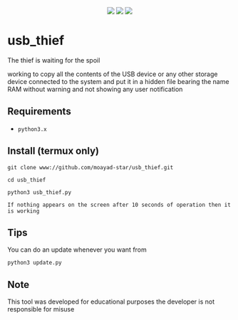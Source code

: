 <p align="center">
  <img src="https://img.shields.io/badge/Author-moayad--star-orange">
  <img src="https://img.shields.io/badge/Open%20Source-Yes-cyan?style=flat-square">
  <img src="https://img.shields.io/badge/Written%20In-Python-blue?style=flat-square">
</p>

# usb_thief

The thief is waiting for the spoil

working to copy all the contents of the USB device or any other
storage device connected to the system and put 
it in a hidden file bearing the name RAM without 
warning and not showing any user notification


## Requirements

* `python3.x`

## Install (termux only)

```
git clone www://github.com/moayad-star/usb_thief.git
```

```
cd usb_thief
```

```
python3 usb_thief.py
```

`
If nothing appears on the screen after 10 seconds of operation then it is working
`
## Tips

You can do an update whenever you want from 

```
python3 update.py
```

## Note

This tool was developed for educational purposes
the developer is not responsible for misuse

